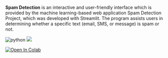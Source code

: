 
**Spam Detection** is an interactive and user-friendly interface which is provided by the machine learning-based web application Spam Detection Project, which was developed with Streamlit. The program assists users in determining whether a specific text (email, SMS, or message) is spam or not.

![python](https://img.shields.io/github/languages/top/zju3dv/EasyMocap)
![](https://img.shields.io/github/stars/zju3dv/EasyMocap?style=social)

[![Open In Colab](https://colab.research.google.com/assets/colab-badge.svg)](https://colab.research.google.com/drive/1-UvkU851vuW4FUAsY2n0HpUecoK_dpjg?usp=sharing)
